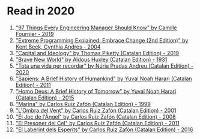 # Read in 2020

1. ["97 Things Every Engineering Manager Should Know" by Camille Fournier - 2019]
2. ["Extreme Programming Explained: Embrace Change (2nd Edition)" by Kent Beck, Cynthia Andres - 2004]
3. ["Capital and Ideology" by Thomas Piketty (Catalan Edition) - 2019]
4. ["Brave New World" by Aldous Huxley (Catalan Edition) - 1931]
5. ["Tota una vida per recordar" by Núria Pradas Andreu (Catalan Edition) - 2020]
6. ["Sapiens: A Brief History of Humankind" by Yuval Noah Harari (Catalan Edition) - 2011]
7. ["Homo Deus: A Brief History of Tomorrow" by Yuval Noah Harari (Catalan Edition) - 2015]
8. ["Marina" by Carlos Ruiz Zafón (Catalan Edition) - 1999]
9. ["L'Ombra del Vent" by Carlos Ruiz Zafón (Catalan Edition) - 2001]
10. ["El Joc de l'Àngel" by Carlos Ruiz Zafón (Catalan Edition) - 2008]
11. ["El Presoner del Cel" by Carlos Ruiz Zafón (Catalan Edition) - 2011]
12. ["El Laberint dels Esperits" by Carlos Ruiz Zafón (Catalan Edition) - 2016]

["97 Things Every Engineering Manager Should Know" by Camille Fournier - 2019]:https://www.oreilly.com/library/view/97-things-every/9781492050896/
["Extreme Programming Explained: Embrace Change (2nd Edition)" by Kent Beck, Cynthia Andres - 2004]:https://g.co/kgs/xQCe1p
["Capital and Ideology" by Thomas Piketty (Catalan Edition) - 2019]:https://g.co/kgs/Mg5afw
["Brave New World" by Aldous Huxley (Catalan Edition) - 1931]:https://g.co/kgs/L7Ym9m
["Tota una vida per recordar" by Núria Pradas Andreu (Catalan Edition) - 2020]:https://www.amazon.com/Tota-una-vida-recordar-Cl%C3%A0ssica/dp/8466426329
["Sapiens: A Brief History of Humankind" by Yuval Noah Harari (Catalan Edition) - 2011]:https://g.co/kgs/YGWdCF
["Homo Deus: A Brief History of Tomorrow" by Yuval Noah Harari (Catalan Edition) - 2015]:https://g.co/kgs/62Bu3h
["Marina" by Carlos Ruiz Zafón (Catalan Edition) - 1999]:https://g.co/kgs/CjxCwp
["L'Ombra del Vent" by Carlos Ruiz Zafón (Catalan Edition) - 2001]:https://g.co/kgs/TqPJqv
["El Joc de l'Àngel" by Carlos Ruiz Zafón (Catalan Edition) - 2008]:https://g.co/kgs/tYj1gw
["El Presoner del Cel" by Carlos Ruiz Zafón (Catalan Edition) - 2011]:https://g.co/kgs/aFcCfo
["El Laberint dels Esperits" by Carlos Ruiz Zafón (Catalan Edition) - 2016]:https://g.co/kgs/hxPFEp
